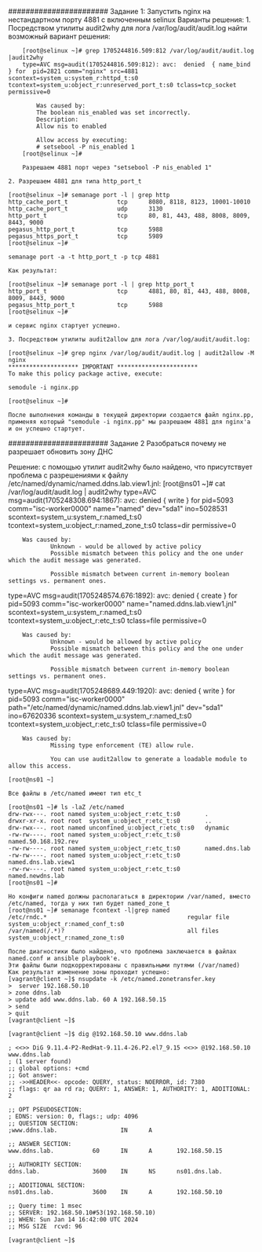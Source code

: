 #######################
Задание 1:
Запустить nginx на нестандартном порту 4881 с включенным selinux
Варианты решения:
	1. Посредством утилиты audit2why для лога /var/log/audit/audit.log найти возможный вариант решения:

		[root@selinux ~]# grep 1705244816.509:812 /var/log/audit/audit.log |audit2why
		type=AVC msg=audit(1705244816.509:812): avc:  denied  { name_bind } for  pid=2821 comm="nginx" src=4881 scontext=system_u:system_r:httpd_t:s0 tcontext=system_u:object_r:unreserved_port_t:s0 tclass=tcp_socket permissive=0

	        Was caused by:
        	The boolean nis_enabled was set incorrectly.
        	Description:
        	Allow nis to enabled

	        Allow access by executing:
        	# setsebool -P nis_enabled 1
		[root@selinux ~]#

	   	Разрешаем 4881 порт через "setsebool -P nis_enabled 1"

	2. Разрешаем 4881 для типа http_port_t
	
	[root@selinux ~]# semanage port -l | grep http
	http_cache_port_t              tcp      8080, 8118, 8123, 10001-10010
	http_cache_port_t              udp      3130
	http_port_t                    tcp      80, 81, 443, 488, 8008, 8009, 8443, 9000
	pegasus_http_port_t            tcp      5988
	pegasus_https_port_t           tcp      5989
	[root@selinux ~]# 
	
	semanage port -a -t http_port_t -p tcp 4881

	Как результат:
	
	[root@selinux ~]# semanage port -l | grep http_port_t
	http_port_t                    tcp      4881, 80, 81, 443, 488, 8008, 8009, 8443, 9000
	pegasus_http_port_t            tcp      5988
	[root@selinux ~]#
	
	и сервис nginx стартует успешно.
		
	3. Посредством утилиты audit2allow для лога /var/log/audit/audit.log:
	
	[root@selinux ~]# grep nginx /var/log/audit/audit.log | audit2allow -M nginx
	******************** IMPORTANT ***********************
	To make this policy package active, execute:

	semodule -i nginx.pp

	[root@selinux ~]#	   
	
	После выполнения команды в текущей директории создается файл nginx.pp, применяя который "semodule -i nginx.pp" мы разрешаем 4881 для nginx'a и он успешно стартует.

#######################
Задание 2
Разобраться почему не разрешает обновить зону ДНС

Решение:
	с помощью утилит audit2why было найдено, что присутствует проблема с разрешениями к файлу /etc/named/dynamic/named.ddns.lab.view1.jnl:
	[root@ns01 ~]# cat /var/log/audit/audit.log | audit2why
type=AVC msg=audit(1705248308.694:1867): avc:  denied  { write } for  pid=5093 comm="isc-worker0000" name="named" dev="sda1" ino=5028531 scontext=system_u:system_r:named_t:s0 tcontext=system_u:object_r:named_zone_t:s0 tclass=dir permissive=0

        Was caused by:
                Unknown - would be allowed by active policy
                Possible mismatch between this policy and the one under which the audit message was generated.

                Possible mismatch between current in-memory boolean settings vs. permanent ones.

type=AVC msg=audit(1705248574.676:1892): avc:  denied  { create } for  pid=5093 comm="isc-worker0000" name="named.ddns.lab.view1.jnl" scontext=system_u:system_r:named_t:s0 tcontext=system_u:object_r:etc_t:s0 tclass=file permissive=0

        Was caused by:
                Unknown - would be allowed by active policy
                Possible mismatch between this policy and the one under which the audit message was generated.

                Possible mismatch between current in-memory boolean settings vs. permanent ones.

type=AVC msg=audit(1705248689.449:1920): avc:  denied  { write } for  pid=5093 comm="isc-worker0000" path="/etc/named/dynamic/named.ddns.lab.view1.jnl" dev="sda1" ino=67620336 scontext=system_u:system_r:named_t:s0 tcontext=system_u:object_r:etc_t:s0 tclass=file permissive=0

        Was caused by:
                Missing type enforcement (TE) allow rule.

                You can use audit2allow to generate a loadable module to allow this access.

	[root@ns01 ~]
	
	Все файлы в /etc/named имеют тип etc_t

	[root@ns01 ~]# ls -laZ /etc/named
	drw-rwx---. root named system_u:object_r:etc_t:s0       .
	drwxr-xr-x. root root  system_u:object_r:etc_t:s0       ..
	drw-rwx---. root named unconfined_u:object_r:etc_t:s0   dynamic
	-rw-rw----. root named system_u:object_r:etc_t:s0       named.50.168.192.rev
	-rw-rw----. root named system_u:object_r:etc_t:s0       named.dns.lab
	-rw-rw----. root named system_u:object_r:etc_t:s0       named.dns.lab.view1
	-rw-rw----. root named system_u:object_r:etc_t:s0       named.newdns.lab
	[root@ns01 ~]#

	Но конфиги named должны располагаться в директории /var/named, вместо /etc/named, тогда у них тип будет named_zone_t
	[root@ns01 ~]# semanage fcontext -l|grep named
	/etc/rndc.*                                        regular file       system_u:object_r:named_conf_t:s0
	/var/named(/.*)?                                   all files          system_u:object_r:named_zone_t:s0

	После диагностики было найдено, что проблема заключается в файлах named.conf и ansible playbook'е.
	Эти файлы были подкорректированы с правильными путями (/var/named) 
	Как результат изменение зоны проходит успешно:
	[vagrant@client ~]$ nsupdate -k /etc/named.zonetransfer.key
	>  server 192.168.50.10
	> zone ddns.lab
	> update add www.ddns.lab. 60 A 192.168.50.15
	> send
	> quit
	[vagrant@client ~]$
	
	[vagrant@client ~]$ dig @192.168.50.10 www.ddns.lab

	; <<>> DiG 9.11.4-P2-RedHat-9.11.4-26.P2.el7_9.15 <<>> @192.168.50.10 www.ddns.lab
	; (1 server found)
	;; global options: +cmd
	;; Got answer:
	;; ->>HEADER<<- opcode: QUERY, status: NOERROR, id: 7380
	;; flags: qr aa rd ra; QUERY: 1, ANSWER: 1, AUTHORITY: 1, ADDITIONAL: 2

	;; OPT PSEUDOSECTION:
	; EDNS: version: 0, flags:; udp: 4096
	;; QUESTION SECTION:
	;www.ddns.lab.                  IN      A

	;; ANSWER SECTION:
	www.ddns.lab.           60      IN      A       192.168.50.15

	;; AUTHORITY SECTION:
	ddns.lab.               3600    IN      NS      ns01.dns.lab.

	;; ADDITIONAL SECTION:
	ns01.dns.lab.           3600    IN      A       192.168.50.10

	;; Query time: 1 msec
	;; SERVER: 192.168.50.10#53(192.168.50.10)
	;; WHEN: Sun Jan 14 16:42:00 UTC 2024
	;; MSG SIZE  rcvd: 96

	[vagrant@client ~]$

